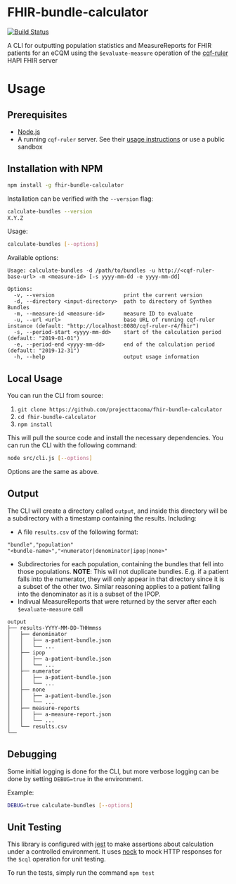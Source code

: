 # FHIR-bundle-calculator

[![Build Status](https://travis-ci.com/projecttacoma/fhir-bundle-calculator.svg?branch=master)](https://travis-ci.com/projecttacoma/fhir-bundle-calculator)

A CLI for outputting population statistics and MeasureReports for FHIR patients for an eCQM using the `$evaluate-measure` operation of the [cqf-ruler](https://github.com/DBCG/cqf-ruler) HAPI FHIR server

# Usage

## Prerequisites

* [Node.js](https://nodejs.org/en/)
* A running `cqf-ruler` server. See their [usage instructions](https://github.com/DBCG/cqf-ruler#usage) or use a public sandbox

## Installation with NPM

``` bash
npm install -g fhir-bundle-calculator
```

Installation can be verified with the `--version` flag:

```bash
calculate-bundles --version
X.Y.Z
```

Usage:

``` bash
calculate-bundles [--options]
```

Available options:

```
Usage: calculate-bundles -d /path/to/bundles -u http://<cqf-ruler-base-url> -m <measure-id> [-s yyyy-mm-dd -e yyyy-mm-dd]

Options:
  -v, --version                      print the current version
  -d, --directory <input-directory>  path to directory of Synthea Bundles
  -m, --measure-id <measure-id>      measure ID to evaluate
  -u, --url <url>                    base URL of running cqf-ruler instance (default: "http://localhost:8080/cqf-ruler-r4/fhir")
  -s, --period-start <yyyy-mm-dd>    start of the calculation period (default: "2019-01-01")
  -e, --period-end <yyyy-mm-dd>      end of the calculation period (default: "2019-12-31")
  -h, --help                         output usage information
```

## Local Usage

You can run the CLI from source:

1) `git clone https://github.com/projecttacoma/fhir-bundle-calculator`
2) `cd fhir-bundle-calculator`
3) `npm install`

This will pull the source code and install the necessary dependencies. You can run the CLI with the following command:

``` bash
node src/cli.js [--options]
```

Options are the same as above.

## Output

The CLI will create a directory called `output`, and inside this directory will be a subdirectory with a timestamp containing the results. Including:

* A file `results.csv` of the following format:

``` csv
"bundle","population"
"<bundle-name>","<numerator|denominator|ipop|none>"
```

* Subdirectories for each population, containing the bundles that fell into those populations. **NOTE**: This will not duplicate bundles. E.g. if a patient falls into the numerator, they will only appear in that directory since it is a subset of the other two. Similar reasoning applies to a patient falling into the denominator as it is a subset of the IPOP.
* Indivual MeasureReports that were returned by the server after each `$evaluate-measure` call

```
output
├── results-YYYY-MM-DD-THHmmss
│   ├── denominator
│   │   ├── a-patient-bundle.json
│   │   └── ...
│   ├── ipop
│   │   ├── a-patient-bundle.json
│   │   └── ...
│   ├── numerator
│   │   ├── a-patient-bundle.json
│   │   └── ...
│   ├── none
│   │   ├── a-patient-bundle.json
│   │   └── ...
│   ├── measure-reports
│   │   ├── a-measure-report.json
│   │   └── ...
│   └── results.csv
└──
```

## Debugging

Some initial logging is done for the CLI, but more verbose logging can be done by setting `DEBUG=true` in the environment. 

Example:
``` bash
DEBUG=true calculate-bundles [--options]
```

## Unit Testing

This library is configured with [jest](https://jestjs.io/) to make assertions about calculation under a controlled environment. It uses [nock](https://github.com/nock/nock) to mock HTTP responses for the `$cql` operation for unit testing.

To run the tests, simply run the command `npm test`

